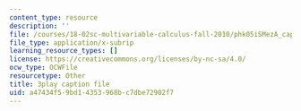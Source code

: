 ```yaml
---
content_type: resource
description: ''
file: /courses/18-02sc-multivariable-calculus-fall-2010/phk05iSMezA_captions.vtt
file_type: application/x-subrip
learning_resource_types: []
license: https://creativecommons.org/licenses/by-nc-sa/4.0/
ocw_type: OCWFile
resourcetype: Other
title: 3play caption file
uid: a47434f5-9bd1-4353-968b-c7dbe72902f7
---
```

